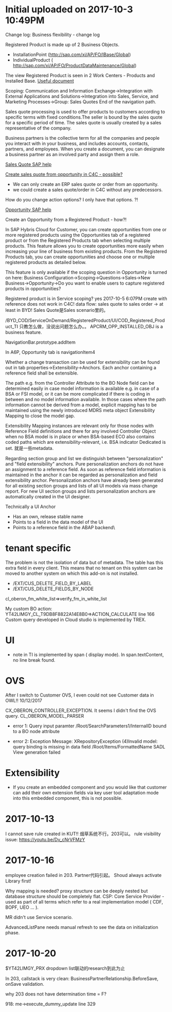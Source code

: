 # Initial uploaded on 2017-10-3 10:49PM

Change log: Business flexibility - change log

Registered Product  is made up of 2 Business Objects.

* InstallationPoint (http://sap.com/xi/AP/FO/IBase/Global)
* IndividualProduct ( http://sap.com/xi/AP/FO/ProductDataMaintenance/Global)

The view Registered Product is seen in 2 Work Centers - Products and Installed Base.
[Useful document](https://archive.sap.com/documents/docs/DOC-68151)

Scoping: Communication and Information Exchange->Integration with External Applications and Solutions->Integration into Sales, Service, and Marketing Processes->Group: Sales Quotes End of the navigation path.

Sales quote processing is used to offer products to customers according to specific terms with fixed conditions.The seller is bound by the sales quote for a specific period of time. The sales quote is usually created by a sales representative of the company.

Business partners is the collective term for all the companies and people you interact with in your business, and includes accounts, contacts, partners, and employees. When you create a document, you can designate a business partner as an involved party and assign them a role.

[Sales Quote SAP help](https://cp.hana.ondemand.com/dps/d/preview/6029d1035487452d858f1cdf229f4af1/1508/en-US/frameset.html?187da78e763d1014add6efccbd6607e6.html)

[Create sales quote from opportunity in C4C - possible?](https://archive.sap.com/discussions/thread/3783575)

* We can only create an ERP sales quote or order from an opportunity.
* we could create a sales quote/order in C4C without any predecessors.

How do you change action options? I only have that options. ?!

[Opportunity SAP help](https://help.sap.com/viewer/637db7a0d01e47009d9420e9a927c571/1708/en-US/7c26aed20dda43adabb14c5b281b3963.html#loio7c26aed20dda43adabb14c5b281b3963)

Create an Opportunity from a Registered Product - how?!

>
In SAP Hybris Cloud for Customer, you can create opportunities from one or more registered products using the Opportunities tab of a registered product or from the Registered Products tab when selecting multiple products. This feature allows you to create opportunities more easily when increasing your line of business from existing products. From the Registered Products tab, you can create opportunities and choose one or multiple registered products as detailed below.

This feature is only available if the scoping question in Opportunity is turned on here:  Business Configuration->Scoping->Questions->Sales->New Business->Opportunity->Do you want to enable users to capture registered products in opportunities? 

Registered product is in Service scoping? yes 2017-10-5 6:07PM
create with reference does not work in C4C!
data flow: sales quote to sales order -> at least in BYD!
Sales Quote是Sales scenario里的。

/BYD_COD/ServiceOnDemand/RegisteredProduct/UI/COD_Registered_Product_TI
只教怎么做，没说出问题怎么办。。
APCRM_OPP_INSTALLED_OBJ is a business feature.

NavigationBar.prototype.addItem

In A6P, Opportunity tab is navigationItem4

Whether a change transaction can be used for extensibility can be found out in tab properties->Extensibility->Anchors. Each anchor containing a reference field shall be extensible.  

The path e.g. from the Controller Attribute to the BO Node field can be determined easily in case model information is available e.g. in case of a BSA or FSI model, or it can be more complicated if there is coding in between and no model information available. In those cases where the path information cannot be derived from a model, explicit mapping has to be maintained using the newly introduced MDRS meta object Extensibility Mapping to close the model gap. 

Extensibility Mapping instances are relevant only for those nodes with Reference Field definitions and there for any involved Controller Object when no BSA model is in place or when BSA-based ECO also contains coded paths which are extensibility-relevant, i.e. BSA indicator Dedicated is set. 就是一些metadata.

Regarding section group and list we distinguish between "personalization" and "field extensibility" anchors. Pure personalization anchors do not have an assignment to a reference field. As soon as reference field information is maintained in the anchor it can be regarded as personalization and field extensibility anchor. Personalization anchors have already been generated for all existing section groups and lists of all UI models via mass change report. For new UI section groups and lists personalization anchors are automatically created in the UI designer.

Technically a UI Anchor
* Has an own, release stable name
* Points to a field in the data model of the UI
* Points to a reference field in the ABAP backend\

# tenant specific

The problem is not the isolation of data but of metadata. The table has this extra field in every client. This means that no tenant on this system can be moved to another system on which this add-on is not installed.

* /EXT/CUS_DELETE_FIELD_BY_LABEL
* /EXT/CUS_DELETE_FIELDS_BY_NODE

cl_oberon_fm_white_list=>verify_fm_in_white_list

My custom BO action: YT42LIMGY_CL_T9DB8F8822A14E8B0=>ACTION_CALCULATE line 166
Custom query developed in Cloud studio is implemented by TREX. 

# UI

* note in TI is implemented by span ( display mode). In span.textContent, no line break found.

# OVS

After I switch to Customer OVS, I even could not see Customer data in OWL!! 10/12/2017

CX_OBERON_CONTROLLER_EXCEPTION. It seems I didn't find the OVS query. CL_OBERON_MODEL_PARSER

* error 1: Query input paramter /Root/SearchParameters1/InternalID bound to a BO node attribute

* error 2: Exception Message: XRepositoryException (4)Invalid model: query binding is missing in data field /Root/Items/FormattedName
SADL View generation failed

# Extensibility

* If you create an embedded component and you would like that customer can add their own extension fields via key user tool adaptation mode into this embedded component, this is not possible.

# 2017-10-13

I cannot save rule created in KUT!! 烟草系统不行。203可以。
rule visibility issue: https://youtu.be/Dv_cNrVFMzY

# 2017-10-16

employee creation failed in 203. Partner代码引起。
Shoud always activate Library first!

Why mapping is needed? proxy structure can be deeply nested but database structure should be completely flat.
CSP: Core Service Provider - used as part of all terms which refer to a real implementation model ( CDF,
BOPF, UEO ... ).

MR didn't use Service scenario.

AdvancedListPane needs manual refresh to see the data on initialization phase.

# 2017-10-20

$YT42LIMGY_PRX dropdown list联动的research到此为止

In 203, callstack is very clean: BusinessPartnerRelationship.BeforeSave, onSave validation.

why 203 does not have determination time = F?

918: me->execute_dummy_update line 329